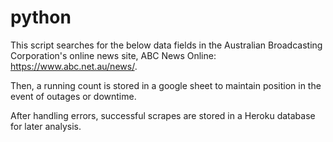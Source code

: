 # python 

This script searches for the below data fields in the Australian Broadcasting Corporation's online news site, ABC News Online: https://www.abc.net.au/news/. 

Then, a running count is stored in a google sheet to maintain position in the event of outages or downtime.  

After handling errors, successful scrapes are stored in a Heroku database for later analysis. 
